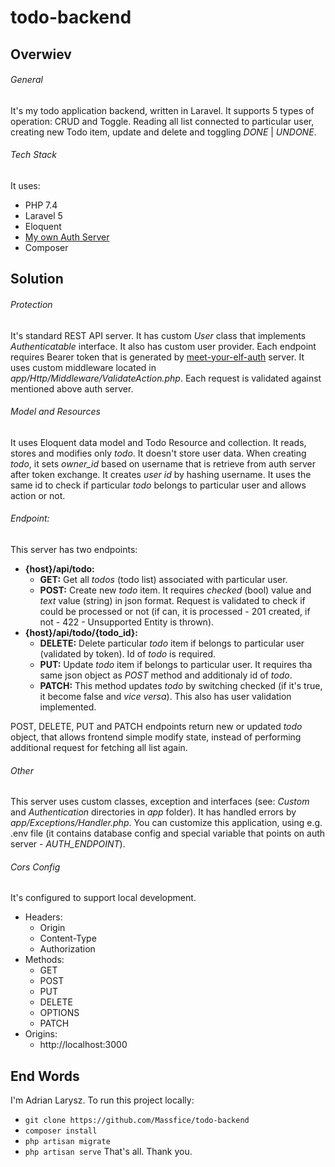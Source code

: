 # todo-backend

## Overwiev

###### General
It's my todo application backend, written in Laravel. It supports 5 types of operation: CRUD and Toggle. Reading all list connected to particular user, creating new Todo item, update and delete and toggling *DONE* | *UNDONE*.

###### Tech Stack
It uses:
- PHP 7.4
- Laravel 5
- Eloquent
- [My own Auth Server](https://github.com/Massfice/meet-your-elf-auth-diploma)
- Composer

## Solution

###### Protection
It's standard REST API server. It has custom *User* class that implements *Authenticatable* interface. It also has custom user provider. Each endpoint requires Bearer token that is generated by [meet-your-elf-auth](https://github.com/Massfice/meet-your-elf-auth-diploma) server.  It uses custom middleware located in *app/Http/Middleware/ValidateAction.php*. Each request is validated against mentioned above auth server.

###### Model and Resources
It uses Eloquent data model and Todo Resource and collection. It reads, stores and modifies only *todo*. It doesn't store user data. When creating *todo*, it sets *owner_id* based on username that is retrieve from auth server after token exchange. It creates *user id* by hashing username. It uses the same id to check if particular *todo* belongs to particular user and allows action or not.

###### Endpoint:
This server has two endpoints:
- **{host}/api/todo:**
    - **GET:** Get all *todos* (todo list) associated with particular user.
    - **POST:** Create new *todo* item. It requires *checked* (bool) value and *text* value (string) in json format. Request is validated to check if could be processed or not (if can, it is processed - 201 created, if not - 422 - Unsupported Entity is thrown).
- **{host}/api/todo/{todo_id}:**
    - **DELETE:** Delete particular *todo* item if belongs to particular user (validated by token). Id of *todo* is required.
    - **PUT:** Update *todo* item if belongs to particular user. It requires tha same json object as *POST* method and additionaly id of *todo*.
    - **PATCH:** This method updates *todo* by switching checked (if it's true, it become false and *vice versa*). This also has user validation implemented.

POST, DELETE, PUT and PATCH endpoints return new or updated *todo* object, that allows frontend simple modify state, instead of performing additional request for fetching all list again.

###### Other
This server uses custom classes, exception and interfaces (see: *Custom* and *Authentication* directories in *app* folder). It has handled errors by *app/Exceptions/Handler.php*. You can customize this application, using e.g. .env file (it contains database config and special variable that points on auth server - *AUTH_ENDPOINT*).

###### Cors Config
It's configured to support local development.
- Headers:
    - Origin
    - Content-Type
    - Authorization
- Methods:
    - GET
    - POST
    - PUT
    - DELETE
    - OPTIONS
    - PATCH
- Origins:
    - http://localhost:3000

## End Words
I'm Adrian Larysz. To run this project locally:
- `git clone https://github.com/Massfice/todo-backend`
- `composer install`
- `php artisan migrate`
- `php artisan serve`
That's all. Thank you.